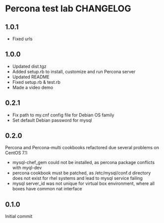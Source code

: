 Percona test lab CHANGELOG
===========================

1.0.1
-----
- Fixed urls

1.0.0
-----
- Updated dist.tgz
- Added setup.rb to install, customize and run Percona server
- Updated README
- Fixed setup.rb & test.rb
- Made a video demo

0.2.1
-----
- Fix path to my.cnf config file for Debian OS family
- Set default Debian password for mysql

0.2.0
-----
Percona and Percona-multi cookbooks refactored due several problems on CentOS 7.1:
- mysql-chef_gem could not be installed, as percona package conflicts with myql-dev
- percona cookbook must be patched, as /etc/mysql/conf.d directory does not exist for rhel systems and lead to mysql service failing
- mysql server_id was not unique for virtual box environment, where all boxes have common nat interface

0.1.0
-----
Initial commit

